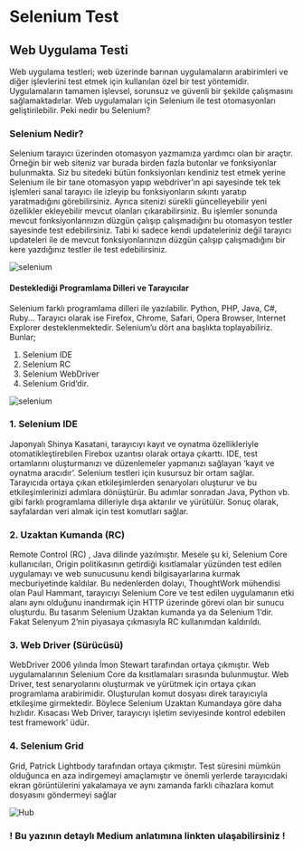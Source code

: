 # Selenium Test
## Web Uygulama Testi
 Web uygulama testleri; web üzerinde barınan uygulamaların arabirimleri ve diğer işlevlerini test etmek için kullanılan özel bir test yöntemidir. Uygulamaların tamamen işlevsel, sorunsuz ve güvenli bir şekilde çalışmasını sağlamaktadırlar.
Web uygulamaları için Selenium ile test otomasyonları geliştirilebilir. Peki nedir bu Selenium?

### Selenium Nedir?
 Selenium tarayıcı üzerinden otomasyon yazmamıza yardımcı olan bir araçtır. Örneğin bir web siteniz var burada birden fazla butonlar ve fonksiyonlar bulunmakta. Siz bu sitedeki bütün fonksiyonları kendiniz test etmek yerine Selenium ile bir tane otomasyon yapıp webdriver’ın api sayesinde tek tek işlemleri sanal tarayıcı ile izleyip bu fonksiyonların sıkıntı yaratıp yaratmadığını görebilirsiniz. Ayrıca sitenizi sürekli güncelleyebilir yeni özellikler ekleyebilir mevcut olanları çıkarabilirsiniz. Bu işlemler sonunda mevcut fonksiyonlarınızın düzgün çalışıp çalışmadığını bu otomasyon testler sayesinde test edebilirsiniz. Tabi ki sadece kendi updateleriniz değil tarayıcı updateleri ile de mevcut fonksiyonlarınızın düzgün çalışıp çalışmadığını bir kere yazdığınız testler ile test edebilirsiniz.
   
   ![selenium](https://user-images.githubusercontent.com/57289819/166819789-22187144-5e15-4c23-8f37-2a0aa0ccb7f9.png)

#### Desteklediği Programlama Dilleri ve Tarayıcılar
Selenium farklı programlama dilleri ile yazılabilir. Python, PHP, Java, C#, Ruby…
Tarayıcı olarak ise Firefox, Chrome, Safari, Opera Browser, Internet Explorer desteklenmektedir.
Selenium’u dört ana başlıkta toplayabiliriz. Bunlar;
1.	Selenium IDE
2.	Selenium RC
3.	Selenium WebDriver
4.	Selenium Grid‘dir.

  ![selenium](https://user-images.githubusercontent.com/57289819/166819073-2a71ba12-f637-4e95-9dce-0fbd64691277.png)
### 1.	Selenium IDE
Japonyalı Shinya Kasatani, tarayıcıyı kayıt ve oynatma özellikleriyle otomatikleştirebilen Firebox uzantısı olarak ortaya çıkarttı. IDE, test ortamlarını oluşturmanızı ve düzenlemeler yapmanızı sağlayan ‘kayıt ve oynatma aracıdır’. Selenium testleri için kusursuz bir ortam sağlar.  Tarayıcıda ortaya çıkan etkileşimlerden senaryoları oluşturur ve bu etkileşimlerinizi adımlara dönüştürür. Bu adımlar sonradan Java, Python vb. gibi farklı programlama dilleriyle dışa aktarılır ve yürütülür. Sonuç olarak, sayfalardan veri almak için test komutları sağlar.
### 2.	Uzaktan Kumanda (RC)
Remote Control (RC) , Java dilinde yazılmıştır. Mesele şu ki, Selenium Core kullanıcıları, Origin politikasının getirdiği kısıtlamalar yüzünden test edilen uygulamayı ve web sunucusunu kendi bilgisayarlarına kurmak mecburiyetinde kaldılar. Bu nedenlerden dolayı, ThoughtWork mühendisi olan Paul Hammant, tarayıcıyı Selenium Core ve test edilen uygulamanın etki alanı aynı olduğunu inandırmak için HTTP üzerinde görevi olan bir sunucu oluşturdu. Bu tasarım Selenium Uzaktan kumanda ya da Selenium 1‘dir.  Fakat Selenyum 2’nin piyasaya çıkmasıyla RC kullanımdan kaldırıldı.
### 3.	Web Driver (Sürücüsü)
WebDriver 2006 yılında İmon Stewart tarafından ortaya çıkmıştır. Web uygulamalarının Selenium Core da kısıtlamaları sırasında bulunmuştur. Web Driver, test senaryolarını oluşturmak ve yürütmek için ortaya çıkan programlama arabirimidir. Oluşturulan komut dosyası direk tarayıcıyla etkileşime girmektedir. Böylece Selenium Uzaktan Kumandaya göre daha hızlıdır.  Kısacası Web Driver, tarayıcıyı işletim seviyesinde kontrol edebilen test framework’ üdür.
### 4.	Selenium Grid
Grid, Patrick Lightbody tarafından ortaya çıkmıştır. Test süresini mümkün olduğunca en aza indirgemeyi amaçlamıştır ve önemli yerlerde tarayıcıdaki ekran görüntülerini yakalamaya ve aynı zamanda farklı cihazlara komut dosyasını göndermeyi sağlar 

  ![Hub](https://user-images.githubusercontent.com/57289819/166819324-cad5a5fa-1fed-463b-84cb-9e6e06153e70.png)

### ! Bu yazının detaylı Medium anlatımına linkten ulaşabilirsiniz !
